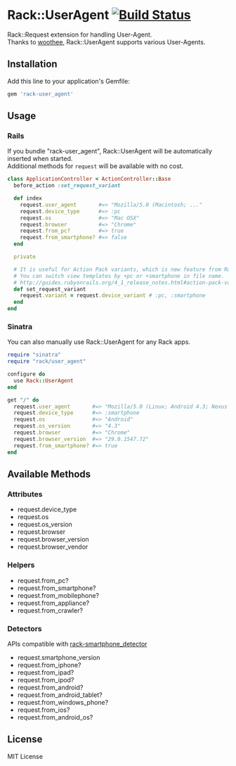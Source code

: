 # Rack::UserAgent [![Build Status](https://travis-ci.org/k0kubun/rack-user_agent.svg)](https://travis-ci.org/k0kubun/rack-user_agent)

Rack::Request extension for handling User-Agent.  
Thanks to [woothee](https://github.com/woothee/woothee-ruby), Rack::UserAgent supports various User-Agents.

## Installation

Add this line to your application's Gemfile:

```ruby
gem 'rack-user_agent'
```

## Usage

### Rails

If you bundle "rack-user\_agent", Rack::UserAgent will be automatically inserted when started.  
Additional methods for `request` will be available with no cost.

```ruby
class ApplicationController < ActionController::Base
  before_action :set_request_variant

  def index
    request.user_agent       #=> "Mozilla/5.0 (Macintosh; ..."
    request.device_type      #=> :pc
    request.os               #=> "Mac OSX"
    request.browser          #=> "Chrome"
    request.from_pc?         #=> true
    request.from_smartphone? #=> false
  end

  private

  # It is useful for Action Pack variants, which is new feature from Rails 4.1.
  # You can switch view templates by +pc or +smartphone in file name.
  # http://guides.rubyonrails.org/4_1_release_notes.html#action-pack-variants
  def set_request_variant
    request.variant = request.device_variant # :pc, :smartphone
  end
end
```

### Sinatra

You can also manually use Rack::UserAgent for any Rack apps.

```ruby
require "sinatra"
require "rack/user_agent"

configure do
  use Rack::UserAgent
end

get "/" do
  request.user_agent       #=> "Mozilla/5.0 (Linux; Android 4.3; Nexus 7 ..."
  request.device_type      #=> :smartphone
  request.os               #=> "Android"
  request.os_version       #=> "4.3"
  request.browser          #=> "Chrome"
  request.browser_version  #=> "29.0.1547.72"
  request.from_smartphone? #=> true
end
```

## Available Methods

### Attributes
- request.device\_type
- request.os
- request.os\_version
- request.browser
- request.browser\_version
- request.browser\_vendor

### Helpers
- request.from\_pc?
- request.from\_smartphone?
- request.from\_mobilephone?
- request.from\_appliance?
- request.from\_crawler?

### Detectors
APIs compatible with [rack-smartphone\_detector](https://github.com/ihara2525/rack-smartphone_detector)

- request.smartphone\_version
- request.from\_iphone?
- request.from\_ipad?
- request.from\_ipod?
- request.from\_android?
- request.from\_android\_tablet?
- request.from\_windows\_phone?
- request.from\_ios?
- request.from\_android\_os?

## License

MIT License
